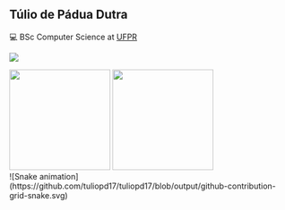 <h2>Túlio de Pádua Dutra</h2>
<p>💻 BSc Computer Science at <a href="https://ufpr.br/">UFPR</a></p>
<p>
  <a href="https://www.linkedin.com/in/tulio-dutra-6b84b4177"
    ><img
      src="https://img.shields.io/badge/LinkedIn-0077B5?style=for-the-badge&logo=linkedin&logoColor=white"
  /></a>
</p>
<div>
  <img
    height="180em"
    src="https://github-readme-stats.vercel.app/api/top-langs/?username=tuliopd17&theme=material-palenight&layout=compact"
  />
  <img
    height="180em"
    src="https://github-readme-stats.vercel.app/api?username=tuliopd17&theme=material-palenight&show_icons=true"
  />
</div>
<div>
  ![Snake animation](https://github.com/tuliopd17/tuliopd17/blob/output/github-contribution-grid-snake.svg)
</div>
